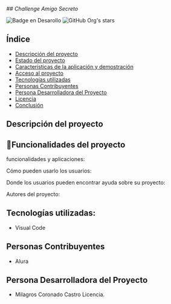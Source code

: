 <em> ## Challenge Amigo Secreto </em>

![Badge en Desarollo](https://img.shields.io/badge/STATUS-EN%20DESAROLLO-green)
![GitHub Org's stars](https://img.shields.io/github/stars/camilafernanda?style=social)


## Índice

* [Descripción del proyecto](#descripción-del-proyecto)
* [Estado del proyecto](#Estado-del-proyecto)
* [Características de la aplicación y demostración](#Características-de-la-aplicación-y-demostración)
* [Acceso al proyecto](#acceso-proyecto)
* [Tecnologías utilizadas](#tecnologías-utilizadas)
* [Personas Contribuyentes](#personas-contribuyentes)
* [Persona Desarrolladora del Proyecto](#personas-desarrolladores)
* [Licencia](#licencia)
* [Conclusión](#conclusión)

## Descripción del proyecto

## :hammer:Funcionalidades del proyecto
funcionalidades y aplicaciones:

Cómo pueden usarlo los usuarios:

Donde los usuarios pueden encontrar ayuda sobre su proyecto:

Autores del proyecto:

## Tecnologías utilizadas:
- Visual Code
## Personas Contribuyentes 
- Alura
## Persona Desarrolladora del Proyecto
- Milagros Coronado Castro
Licencia.
